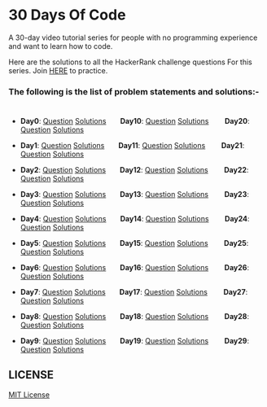 # 30 Days Of Code

A 30-day video tutorial series for people with no programming experience and want to learn how to code.

Here are the solutions to all the HackerRank challenge questions For this series. Join [HERE](http://hr.gs/fdeeee) to practice.

### The following is the list of problem statements and solutions:-
#

- **Day0**: [Question](https://www.hackerrank.com/challenges/30-hello-world/problem) [Solutions](https://github.com/sagarchoudhary96/30-Days-Of-Code/tree/master/Day0) &nbsp;&nbsp;&nbsp;&nbsp;&nbsp;&nbsp;**Day10**: [Question](https://www.hackerrank.com/challenges/30-binary-numbers/problem) [Solutions](https://github.com/sagarchoudhary96/30-Days-Of-Code/tree/master/Day10) &nbsp;&nbsp;&nbsp;&nbsp;&nbsp;&nbsp;
**Day20**: [Question](https://www.hackerrank.com/challenges/30-sorting/problem) [Solutions](https://github.com/sagarchoudhary96/30-Days-Of-Code/tree/master/Day20)

- **Day1**: [Question](https://www.hackerrank.com/challenges/30-data-types/problem) [Solutions](https://github.com/sagarchoudhary96/30-Days-Of-Code/tree/master/Day1) &nbsp;&nbsp;&nbsp;&nbsp;&nbsp;&nbsp;**Day11**: [Question](https://www.hackerrank.com/challenges/30-2d-arrays/problem) [Solutions](https://github.com/sagarchoudhary96/30-Days-Of-Code/tree/master/Day11) &nbsp;&nbsp;&nbsp;&nbsp;&nbsp;&nbsp;
**Day21**: [Question](https://www.hackerrank.com/challenges/30-generics/problem) [Solutions](https://github.com/sagarchoudhary96/30-Days-Of-Code/tree/master/Day21)

- **Day2**: [Question](https://www.hackerrank.com/challenges/30-operators/problem) [Solutions](https://github.com/sagarchoudhary96/30-Days-Of-Code/tree/master/Day2) &nbsp;&nbsp;&nbsp;&nbsp;&nbsp;&nbsp;**Day12**: [Question](https://www.hackerrank.com/challenges/30-inheritance/problem) [Solutions](https://github.com/sagarchoudhary96/30-Days-Of-Code/tree/master/Day12) &nbsp;&nbsp;&nbsp;&nbsp;&nbsp;&nbsp;
**Day22**: [Question](https://www.hackerrank.com/challenges/30-binary-search-trees/problem) [Solutions](https://github.com/sagarchoudhary96/30-Days-Of-Code/tree/master/Day22)

- **Day3**: [Question](https://www.hackerrank.com/challenges/30-conditional-statements/problem) [Solutions](https://github.com/sagarchoudhary96/30-Days-Of-Code/tree/master/Day3) &nbsp;&nbsp;&nbsp;&nbsp;&nbsp;&nbsp;**Day13**: [Question](https://www.hackerrank.com/challenges/30-abstract-classes/problem) [Solutions](https://github.com/sagarchoudhary96/30-Days-Of-Code/tree/master/Day13) &nbsp;&nbsp;&nbsp;&nbsp;&nbsp;&nbsp;
**Day23**: [Question](https://www.hackerrank.com/challenges/30-binary-trees/problem) [Solutions](https://github.com/sagarchoudhary96/30-Days-Of-Code/tree/master/Day23)

- **Day4**: [Question](https://www.hackerrank.com/challenges/30-class-vs-instance/problem) [Solutions](https://github.com/sagarchoudhary96/30-Days-Of-Code/tree/master/Day4) &nbsp;&nbsp;&nbsp;&nbsp;&nbsp;&nbsp;**Day14**: [Question](https://www.hackerrank.com/challenges/30-scope/problem) [Solutions](https://github.com/sagarchoudhary96/30-Days-Of-Code/tree/master/Day14) &nbsp;&nbsp;&nbsp;&nbsp;&nbsp;&nbsp;
**Day24**: [Question](https://www.hackerrank.com/challenges/30-linked-list-deletion/problem) [Solutions](https://github.com/sagarchoudhary96/30-Days-Of-Code/tree/master/Day24)

- **Day5**: [Question](https://www.hackerrank.com/challenges/30-loops/problem) [Solutions](https://github.com/sagarchoudhary96/30-Days-Of-Code/tree/master/Day5) &nbsp;&nbsp;&nbsp;&nbsp;&nbsp;&nbsp;**Day15**: [Question](https://www.hackerrank.com/challenges/30-linked-list/problem) [Solutions](https://github.com/sagarchoudhary96/30-Days-Of-Code/tree/master/Day15) &nbsp;&nbsp;&nbsp;&nbsp;&nbsp;&nbsp;
**Day25**: [Question](https://www.hackerrank.com/challenges/30-running-time-and-complexity/problem) [Solutions](https://github.com/sagarchoudhary96/30-Days-Of-Code/tree/master/Day25)

- **Day6**: [Question](https://www.hackerrank.com/challenges/30-review-loop/problem) [Solutions](https://github.com/sagarchoudhary96/30-Days-Of-Code/tree/master/Day6) &nbsp;&nbsp;&nbsp;&nbsp;&nbsp;&nbsp;**Day16**: [Question](https://www.hackerrank.com/challenges/30-exceptions-string-to-integer/problem) [Solutions](https://github.com/sagarchoudhary96/30-Days-Of-Code/tree/master/Day16) &nbsp;&nbsp;&nbsp;&nbsp;&nbsp;&nbsp;
**Day26**: [Question](https://www.hackerrank.com/challenges/30-nested-logic/problem) [Solutions](https://github.com/sagarchoudhary96/30-Days-Of-Code/tree/master/Day26)

- **Day7**: [Question](https://www.hackerrank.com/challenges/30-arrays/problem) [Solutions](https://github.com/sagarchoudhary96/30-Days-Of-Code/tree/master/Day7) &nbsp;&nbsp;&nbsp;&nbsp;&nbsp;&nbsp;**Day17**: [Question](https://www.hackerrank.com/challenges/30-more-exceptions/problem) [Solutions](https://github.com/sagarchoudhary96/30-Days-Of-Code/tree/master/Day17) &nbsp;&nbsp;&nbsp;&nbsp;&nbsp;&nbsp;
**Day27**: [Question](https://www.hackerrank.com/challenges/30-testing/problem) [Solutions](https://github.com/sagarchoudhary96/30-Days-Of-Code/tree/master/Day27)

- **Day8**: [Question](https://www.hackerrank.com/challenges/30-dictionaries-and-maps/problem) [Solutions](https://github.com/sagarchoudhary96/30-Days-Of-Code/tree/master/Day8) &nbsp;&nbsp;&nbsp;&nbsp;&nbsp;&nbsp;**Day18**: [Question](https://www.hackerrank.com/challenges/30-queues-stacks/problem) [Solutions](https://github.com/sagarchoudhary96/30-Days-Of-Code/tree/master/Day18) &nbsp;&nbsp;&nbsp;&nbsp;&nbsp;&nbsp;
**Day28**: [Question](https://www.hackerrank.com/challenges/30-regex-patterns/problem) [Solutions](https://github.com/sagarchoudhary96/30-Days-Of-Code/tree/master/Day28)

- **Day9**: [Question](https://www.hackerrank.com/challenges/30-recursion/problem) [Solutions](https://github.com/sagarchoudhary96/30-Days-Of-Code/tree/master/Day9) &nbsp;&nbsp;&nbsp;&nbsp;&nbsp;&nbsp;**Day19**: [Question](https://www.hackerrank.com/challenges/30-interfaces/problem) [Solutions](https://github.com/sagarchoudhary96/30-Days-Of-Code/tree/master/Day19) &nbsp;&nbsp;&nbsp;&nbsp;&nbsp;&nbsp;
**Day29**: [Question](https://www.hackerrank.com/challenges/30-bitwise-and/problem) [Solutions](https://github.com/sagarchoudhary96/30-Days-Of-Code/tree/master/Day29)

## LICENSE
[MIT License](https://github.com/sagarchoudhary96/30-Days-Of-Code/blob/master/LICENSE.md)
